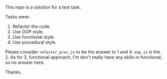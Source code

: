 This repo is a solution for a test task.

Tasks were:

1. Refactor the code.
2. Use OOP style.
3. Use functional style.
4. Use procedural style.

Please consider `refactor_proc.js` to be the answer to 1 and 4. `oop.js` is the 2.
As for 3, functional approach, I'm don't really have any skills in functional, so no answer here.

Thanks.
